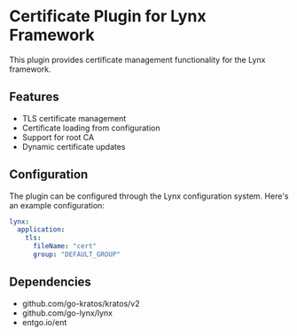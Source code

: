 # Certificate Plugin for Lynx Framework

This plugin provides certificate management functionality for the Lynx framework.

## Features

- TLS certificate management
- Certificate loading from configuration
- Support for root CA
- Dynamic certificate updates

## Configuration

The plugin can be configured through the Lynx configuration system. Here's an example configuration:

```yaml
lynx:
  application:
    tls:
      fileName: "cert"
      group: "DEFAULT_GROUP"
```

## Dependencies

- github.com/go-kratos/kratos/v2
- github.com/go-lynx/lynx
- entgo.io/ent
